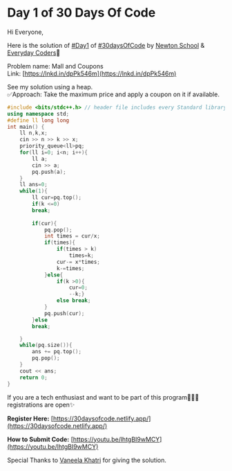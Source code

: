 # Day 1 of 30 Days Of Code

Hi Everyone,

Here is the solution of [#Day1](https://www.linkedin.com/feed/hashtag/?keywords=day1&highlightedUpdateUrns=urn%3Ali%3Aactivity%3A7020840076897136640) of [#30daysOfCode](https://www.linkedin.com/feed/hashtag/?keywords=30daysofcode&highlightedUpdateUrns=urn%3Ali%3Aactivity%3A7020840076897136640) by [Newton School](https://www.linkedin.com/company/newtonschool/) & [Everyday Coders](https://30daysofcode.netlify.app)🚀

Problem name: Mall and Coupons  
Link: [https://lnkd.in/dpPk546m](https://lnkd.in/dpPk546m)

See my solution using a heap.  
✅Approach: Take the maximum price and apply a coupon on it if available.

```cpp
#include <bits/stdc++.h> // header file includes every Standard library
using namespace std;
#define ll long long 
int main() {
	ll n,k,x;
    cin >> n >> k >> x;
    priority_queue<ll>pq;
    for(ll i=0; i<n; i++){
        ll a;
        cin >> a;
        pq.push(a);
    }
    ll ans=0;
    while(1){
        ll cur=pq.top();
        if(k <=0)
        break;
        
        if(cur){
            pq.pop();
            int times = cur/x;
            if(times){
                if(times > k)
                    times=k;
                cur-= x*times;
                k-=times;
            }else{
                if(k >0){
                    cur=0;
                    --k;}
                else break;
            }
            pq.push(cur);
        }else
        break;

    }
    while(pq.size()){
        ans += pq.top();
        pq.pop();
    }
    cout << ans;
    return 0;
}
```

If you are a tech enthusiast and want to be part of this program👩🏻‍💻  
registrations are open✨

**Register Here:** [https://30daysofcode.netlify.app/](https://30daysofcode.netlify.app/)

**How to Submit Code:** [https://youtu.be/lhtgBI9wMCY](https://youtu.be/lhtgBI9wMCY)

Special Thanks to [Vaneela Khatri](https://www.linkedin.com/in/vaneela-khatri-838998220?miniProfileUrn=urn%3Ali%3Afs_miniProfile%3AACoAADesv6wB2LfjR7H5fiTxbvEiQiDtzuOpQHw&lipi=urn%3Ali%3Apage%3Ad_flagship3_detail_base%3Br52IBXoVQfK1mPwp0Rwdqw%3D%3D) for giving the solution.